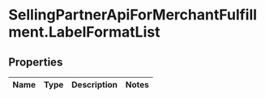 # SellingPartnerApiForMerchantFulfillment.LabelFormatList

## Properties
Name | Type | Description | Notes
------------ | ------------- | ------------- | -------------


